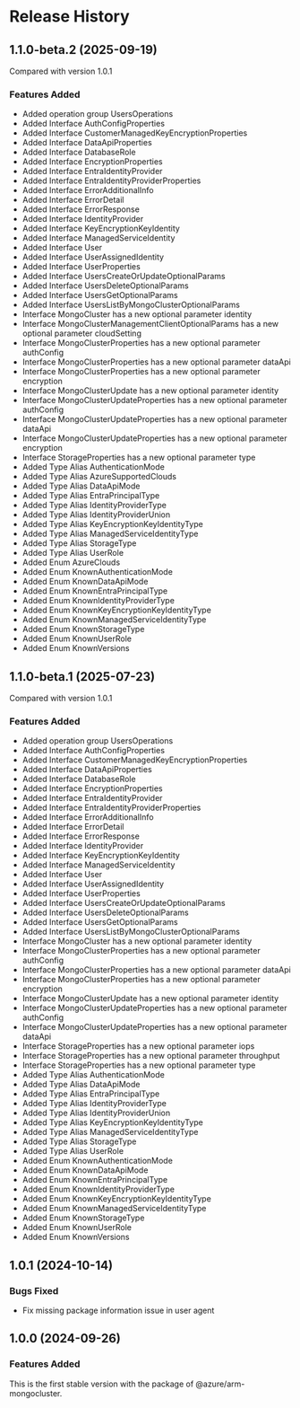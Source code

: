 # Release History

## 1.1.0-beta.2 (2025-09-19)
Compared with version 1.0.1

### Features Added
  - Added operation group UsersOperations
  - Added Interface AuthConfigProperties
  - Added Interface CustomerManagedKeyEncryptionProperties
  - Added Interface DataApiProperties
  - Added Interface DatabaseRole
  - Added Interface EncryptionProperties
  - Added Interface EntraIdentityProvider
  - Added Interface EntraIdentityProviderProperties
  - Added Interface ErrorAdditionalInfo
  - Added Interface ErrorDetail
  - Added Interface ErrorResponse
  - Added Interface IdentityProvider
  - Added Interface KeyEncryptionKeyIdentity
  - Added Interface ManagedServiceIdentity
  - Added Interface User
  - Added Interface UserAssignedIdentity
  - Added Interface UserProperties
  - Added Interface UsersCreateOrUpdateOptionalParams
  - Added Interface UsersDeleteOptionalParams
  - Added Interface UsersGetOptionalParams
  - Added Interface UsersListByMongoClusterOptionalParams
  - Interface MongoCluster has a new optional parameter identity
  - Interface MongoClusterManagementClientOptionalParams has a new optional parameter cloudSetting
  - Interface MongoClusterProperties has a new optional parameter authConfig
  - Interface MongoClusterProperties has a new optional parameter dataApi
  - Interface MongoClusterProperties has a new optional parameter encryption
  - Interface MongoClusterUpdate has a new optional parameter identity
  - Interface MongoClusterUpdateProperties has a new optional parameter authConfig
  - Interface MongoClusterUpdateProperties has a new optional parameter dataApi
  - Interface MongoClusterUpdateProperties has a new optional parameter encryption
  - Interface StorageProperties has a new optional parameter type
  - Added Type Alias AuthenticationMode
  - Added Type Alias AzureSupportedClouds
  - Added Type Alias DataApiMode
  - Added Type Alias EntraPrincipalType
  - Added Type Alias IdentityProviderType
  - Added Type Alias IdentityProviderUnion
  - Added Type Alias KeyEncryptionKeyIdentityType
  - Added Type Alias ManagedServiceIdentityType
  - Added Type Alias StorageType
  - Added Type Alias UserRole
  - Added Enum AzureClouds
  - Added Enum KnownAuthenticationMode
  - Added Enum KnownDataApiMode
  - Added Enum KnownEntraPrincipalType
  - Added Enum KnownIdentityProviderType
  - Added Enum KnownKeyEncryptionKeyIdentityType
  - Added Enum KnownManagedServiceIdentityType
  - Added Enum KnownStorageType
  - Added Enum KnownUserRole
  - Added Enum KnownVersions

## 1.1.0-beta.1 (2025-07-23)
Compared with version 1.0.1

### Features Added
  - Added operation group UsersOperations
  - Added Interface AuthConfigProperties
  - Added Interface CustomerManagedKeyEncryptionProperties
  - Added Interface DataApiProperties
  - Added Interface DatabaseRole
  - Added Interface EncryptionProperties
  - Added Interface EntraIdentityProvider
  - Added Interface EntraIdentityProviderProperties
  - Added Interface ErrorAdditionalInfo
  - Added Interface ErrorDetail
  - Added Interface ErrorResponse
  - Added Interface IdentityProvider
  - Added Interface KeyEncryptionKeyIdentity
  - Added Interface ManagedServiceIdentity
  - Added Interface User
  - Added Interface UserAssignedIdentity
  - Added Interface UserProperties
  - Added Interface UsersCreateOrUpdateOptionalParams
  - Added Interface UsersDeleteOptionalParams
  - Added Interface UsersGetOptionalParams
  - Added Interface UsersListByMongoClusterOptionalParams
  - Interface MongoCluster has a new optional parameter identity
  - Interface MongoClusterProperties has a new optional parameter authConfig
  - Interface MongoClusterProperties has a new optional parameter dataApi
  - Interface MongoClusterProperties has a new optional parameter encryption
  - Interface MongoClusterUpdate has a new optional parameter identity
  - Interface MongoClusterUpdateProperties has a new optional parameter authConfig
  - Interface MongoClusterUpdateProperties has a new optional parameter dataApi
  - Interface StorageProperties has a new optional parameter iops
  - Interface StorageProperties has a new optional parameter throughput
  - Interface StorageProperties has a new optional parameter type
  - Added Type Alias AuthenticationMode
  - Added Type Alias DataApiMode
  - Added Type Alias EntraPrincipalType
  - Added Type Alias IdentityProviderType
  - Added Type Alias IdentityProviderUnion
  - Added Type Alias KeyEncryptionKeyIdentityType
  - Added Type Alias ManagedServiceIdentityType
  - Added Type Alias StorageType
  - Added Type Alias UserRole
  - Added Enum KnownAuthenticationMode
  - Added Enum KnownDataApiMode
  - Added Enum KnownEntraPrincipalType
  - Added Enum KnownIdentityProviderType
  - Added Enum KnownKeyEncryptionKeyIdentityType
  - Added Enum KnownManagedServiceIdentityType
  - Added Enum KnownStorageType
  - Added Enum KnownUserRole
  - Added Enum KnownVersions

    
## 1.0.1 (2024-10-14)

### Bugs Fixed
- Fix missing package information issue in user agent

## 1.0.0 (2024-09-26)

### Features Added

This is the first stable version with the package of @azure/arm-mongocluster.
